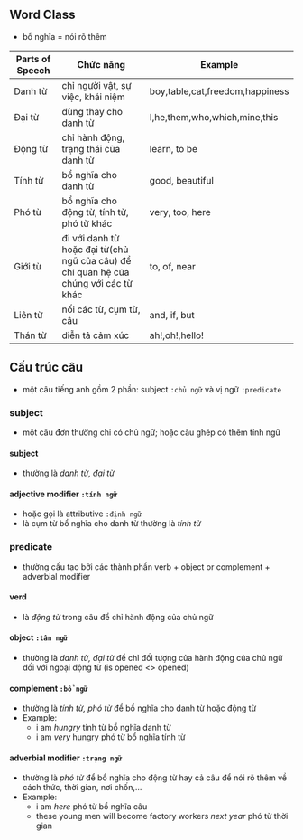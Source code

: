 ## Word Class
- bổ nghĩa = nói rõ thêm

|Parts of Speech|Chức năng|Example|
|-|-|-|
|Danh từ|chỉ người vật, sự việc, khái niệm|boy,table,cat,freedom,happiness|
|Đại từ|dùng thay cho danh từ|I,he,them,who,which,mine,this|
|Động từ|chỉ hành động, trạng thái của danh từ|learn, to be|
|Tính từ|bổ nghĩa cho danh từ |good, beautiful|
|Phó từ|bổ nghĩa cho động từ, tính từ, phó từ khác| very, too, here|
|Giới từ|đi với danh từ hoặc đại từ(chủ ngữ của câu) để chỉ quan hệ của chúng với các từ khác|to, of, near|
|Liên từ|nối các từ, cụm từ, câu|and, if, but|
|Thán từ|diễn tả cảm xúc|ah!,oh!,hello!|

## Cấu trúc câu
- một câu tiếng anh gồm 2 phần: subject `:chủ ngữ` và vị ngữ `:predicate`
### subject
- một câu đơn thường chỉ có chủ ngữ; hoặc câu ghép có thêm tính ngữ
#### subject
- thường là *danh từ, đại từ*
#### adjective modifier `:tính ngữ`
- hoặc gọi là attributive `:định ngữ`
- là cụm từ bổ nghĩa cho danh từ thường là *tính từ*
### predicate
- thường cấu tạo bởi các thành phần verb + object or complement + adverbial modifier
#### verd
- là *động từ* trong câu để chỉ hành động của chủ ngữ
#### object `:tân ngữ`
- thường là *danh từ, đại từ* để chỉ đối tượng của hành động của chủ ngữ đối với ngoại động từ (is opened <> opened)
#### complement `:bổ ngữ`
- thường là *tính từ, phó từ* để bổ nghĩa cho danh từ hoặc động từ
- Example:
    - i am *hungry* tính từ bổ nghĩa danh từ
    - i am *very* hungry phó từ bổ nghĩa tính từ
#### adverbial modifier `:trạng ngữ`
- thường là *phó từ* để bổ nghĩa cho động từ hay cả câu để nói rõ thêm về cách thức, thời gian, nơi chốn,...
- Example:
    - i am *here* phó từ bổ nghĩa câu
    - these young men will become factory workers *next year* phó từ thời gian
